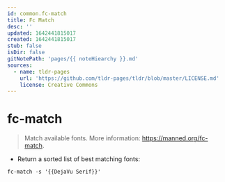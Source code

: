 ```yaml
---
id: common.fc-match
title: Fc Match
desc: ''
updated: 1642441815017
created: 1642441815017
stub: false
isDir: false
gitNotePath: 'pages/{{ noteHiearchy }}.md'
sources:
  - name: tldr-pages
    url: 'https://github.com/tldr-pages/tldr/blob/master/LICENSE.md'
    license: Creative Commons
---
```

# fc-match

> Match available fonts.
> More information: <https://manned.org/fc-match>.

- Return a sorted list of best matching fonts:

`fc-match -s '{{DejaVu Serif}}'`

